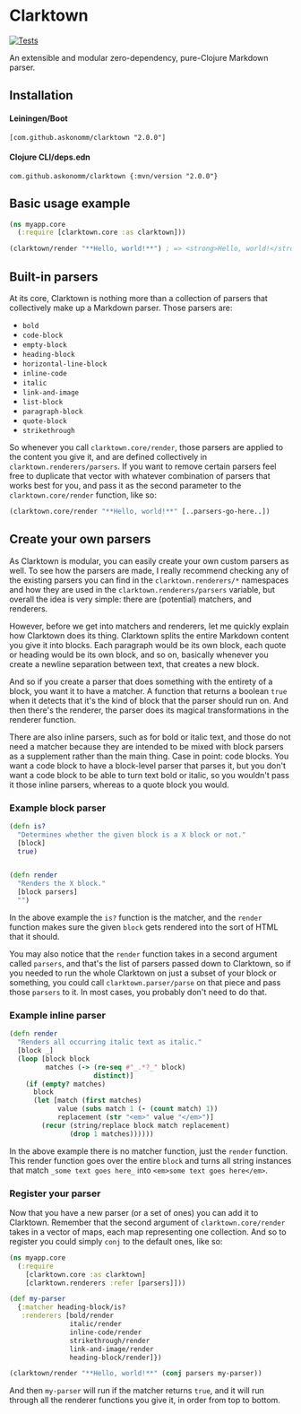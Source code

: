 # Clarktown

[![Tests](https://github.com/askonomm/clarktown/actions/workflows/tests.yml/badge.svg)](https://github.com/askonomm/clarktown/actions/workflows/tests.yml)

An extensible and modular zero-dependency, pure-Clojure Markdown parser.

## Installation

#### Leiningen/Boot

```
[com.github.askonomm/clarktown "2.0.0"]
```

#### Clojure CLI/deps.edn

```
com.github.askonomm/clarktown {:mvn/version "2.0.0"}
```

## Basic usage example

```clojure
(ns myapp.core
  (:require [clarktown.core :as clarktown]))

(clarktown/render "**Hello, world!**") ; => <strong>Hello, world!</strong>
```

## Built-in parsers

At its core, Clarktown is nothing more than a collection of parsers that collectively make up a Markdown parser. Those parsers are:

- `bold`
- `code-block`
- `empty-block`
- `heading-block`
- `horizontal-line-block`
- `inline-code`
- `italic`
- `link-and-image`
- `list-block`
- `paragraph-block`
- `quote-block`
- `strikethrough`

So whenever you call `clarktown.core/render`, those parsers are applied to the content you give it, and are defined collectively in 
`clarktown.renderers/parsers`. If you want to remove certain parsers feel free to duplicate that vector with whatever combination of 
parsers that works best for you, and pass it as the second parameter to the `clarktown.core/render` function, like so:

```clojure
(clarktown.core/render "**Hello, world!**" [..parsers-go-here..])
```

## Create your own parsers

As Clarktown is modular, you can easily create your own custom parsers as well. To see how the parsers are made, I really recommend 
checking any of the existing parsers you can find in the `clarktown.renderers/*` namespaces and how they are used in the `clarktown.renderers/parsers` variable, 
but overall the idea is very simple: there are (potential) matchers, and renderers.

However, before we get into matchers and renderers, let me quickly explain how Clarktown does its thing. Clarktown splits the entire Markdown 
content you give it into blocks. Each paragraph would be its own block, each quote or heading would be its own block, and so on, basically 
whenever you create a newline separation between text, that creates a new block. 

And so if you create a parser that does something with the entirety of a block, you want it to have a matcher. A function that returns a boolean `true`
when it detects that it's the kind of block that the parser should run on. And then there's the renderer, the parser does its magical transformations 
in the renderer function.

There are also inline parsers, such as for bold or italic text, and those do not need a matcher because they are intended to be mixed with block parsers
as a supplement rather than the main thing. Case in point: code blocks. You want a code block to have a block-level parser that parses it, but you don't 
want a code block to be able to turn text bold or italic, so you wouldn't pass it those inline parsers, whereas to a quote block you would.

### Example block parser

```clojure
(defn is?
  "Determines whether the given block is a X block or not."
  [block]
  true)


(defn render
  "Renders the X block."
  [block parsers]
  "")
```

In the above example the `is?` function is the matcher, and the `render` function makes sure the given `block` gets rendered into the sort of HTML that
it should. 

You may also notice that the `render` function takes in a second argument called `parsers`, and that's the list of parsers passed down to 
Clarktown, so if you needed to run the whole Clarktown on just a subset of your block or something, you could call `clarktown.parser/parse` on that piece 
and pass those `parsers` to it. In most cases, you probably don't need to do that.

### Example inline parser

```clojure
(defn render
  "Renders all occurring italic text as italic."
  [block _]
  (loop [block block
         matches (-> (re-seq #"_.*?_" block)
                     distinct)]
    (if (empty? matches)
      block
      (let [match (first matches)
            value (subs match 1 (- (count match) 1))
            replacement (str "<em>" value "</em>")]
        (recur (string/replace block match replacement)
               (drop 1 matches))))))
```

In the above example there is no matcher function, just the `render` function. This render function goes over the entire `block` and turns all string instances
that match `_some text goes here_` into `<em>some text goes here</em>`. 

### Register your parser

Now that you have a new parser (or a set of ones) you can add it to Clarktown. Remember that the second argument of `clarktown.core/render` takes in a 
vector of maps, each map representing one collection. And so to register you could simply `conj` to the default ones, like so:

```clojure
(ns myapp.core
  (:require 
    [clarktown.core :as clarktown]
    [clarktown.renderers :refer [parsers]]))

(def my-parser
  {:matcher heading-block/is?
   :renderers [bold/render
               italic/render
               inline-code/render
               strikethrough/render
               link-and-image/render
               heading-block/render]})

(clarktown/render "**Hello, world!**" (conj parsers my-parser))
```

And then `my-parser` will run if the matcher returns `true`, and it will run through all the renderer functions you give it, in order from top to bottom.
